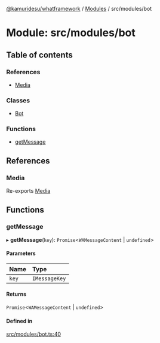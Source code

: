 [@kamuridesu/whatframework](../README.md) / [Modules](../modules.md) / src/modules/bot

# Module: src/modules/bot

## Table of contents

### References

- [Media](src_modules_bot.md#media)

### Classes

- [Bot](../classes/src_modules_bot.Bot.md)

### Functions

- [getMessage](src_modules_bot.md#getmessage)

## References

### Media

Re-exports [Media](../interfaces/src_types_bot.Media.md)

## Functions

### getMessage

▸ **getMessage**(`key`): `Promise`<`WAMessageContent` \| `undefined`\>

#### Parameters

| Name | Type |
| :------ | :------ |
| `key` | `IMessageKey` |

#### Returns

`Promise`<`WAMessageContent` \| `undefined`\>

#### Defined in

[src/modules/bot.ts:40](https://github.com/kamuridesu/WhatFramework/blob/01ee173/src/modules/bot.ts#L40)
